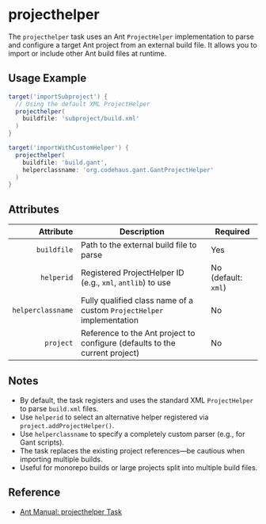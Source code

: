 # projecthelper

The `projecthelper` task uses an Ant `ProjectHelper` implementation to parse and configure a target Ant project from an external build file. It allows you to import or include other Ant build files at runtime.

## Usage Example

```groovy
target('importSubproject') {
  // Using the default XML ProjectHelper
  projecthelper(
    buildfile: 'subproject/build.xml'
  )
}
```

```groovy
target('importWithCustomHelper') {
  projecthelper(
    buildfile: 'build.gant',
    helperclassname: 'org.codehaus.gant.GantProjectHelper'
  )
}
```

## Attributes

| Attribute         | Description                                                                                       | Required |
|------------------:|---------------------------------------------------------------------------------------------------|----------|
| `buildfile`       | Path to the external build file to parse                                                          | Yes      |
| `helperid`        | Registered ProjectHelper ID (e.g., `xml`, `antlib`) to use                                        | No (default: `xml`) |
| `helperclassname` | Fully qualified class name of a custom `ProjectHelper` implementation                             | No       |
| `project`         | Reference to the Ant project to configure (defaults to the current project)                       | No       |

## Notes

- By default, the task registers and uses the standard XML `ProjectHelper` to parse `build.xml` files.
- Use `helperid` to select an alternative helper registered via `project.addProjectHelper()`.
- Use `helperclassname` to specify a completely custom parser (e.g., for Gant scripts).
- The task replaces the existing project references—be cautious when importing multiple builds.
- Useful for monorepo builds or large projects split into multiple build files.

## Reference

- [Ant Manual: projecthelper Task](https://ant.apache.org/manual/Tasks/projecthelper.html)
